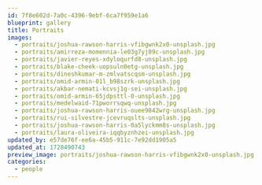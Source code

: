```yaml
---
id: 7f8e602d-7a0c-4396-9ebf-6ca7f959e1a6
blueprint: gallery
title: Portraits
images:
  - portraits/joshua-rawson-harris-vfibgwnk2x0-unsplash.jpg
  - portraits/amirreza-momennia-le03g7yj09c-unsplash.jpg
  - portraits/javier-reyes-xdyloqurfd8-unsplash.jpg
  - portraits/blake-cheek-uopsuln0etg-unsplash.jpg
  - portraits/dineshkumar-m-zmlvatscqsm-unsplash.jpg
  - portraits/omid-armin-01l_b98szrk-unsplash.jpg
  - portraits/akbar-nemati-kcvsj1g-sei-unsplash.jpg
  - portraits/omid-armin-65jdpsttl-0-unsplash.jpg
  - portraits/medelwaid-71pworrsqwq-unsplash.jpg
  - portraits/joshua-rawson-harris-ouee9842wrg-unsplash.jpg
  - portraits/rui-silvestre-jcevruqslts-unsplash.jpg
  - portraits/joshua-rawson-harris-0a5lyckmm8s-unsplash.jpg
  - portraits/laura-oliveira-iqqbyznhzei-unsplash.jpg
updated_by: e57de76f-ee6a-45b5-911c-7e92dd1905a5
updated_at: 1728490743
preview_image: portraits/joshua-rawson-harris-vfibgwnk2x0-unsplash.jpg
categories:
  - people
---
```

